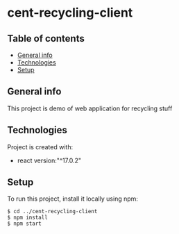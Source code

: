 # cent-recycling-client
## Table of contents
* [General info](#general-info)
* [Technologies](#technologies)
* [Setup](#setup)

## General info
This project is demo of web application for recycling stuff 
	
## Technologies
Project is created with:
* react version:"^17.0.2"

	
## Setup
To run this project, install it locally using npm:

```
$ cd ../cent-recycling-client
$ npm install
$ npm start
